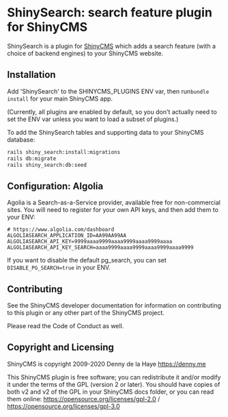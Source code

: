 # ShinySearch: search feature plugin for ShinyCMS

ShinySearch is a plugin for [ShinyCMS](https://shinycms.org) which adds a search feature (with a choice of backend engines) to your ShinyCMS website.


## Installation

Add 'ShinySearch' to the SHINYCMS_PLUGINS ENV var, then run`bundle install` for your main ShinyCMS app.

(Currently, all plugins are enabled by default, so you don't actually need to set the ENV var unless you want to load a subset of plugins.)

To add the ShinySearch tables and supporting data to your ShinyCMS database:
```bash
rails shiny_search:install:migrations
rails db:migrate
rails shiny_search:db:seed
```

## Configuration: Algolia

Agolia is a Search-as-a-Service provider, available free for non-commercial sites. You will need to register for your own API keys, and then add them to your ENV:
```
# https://www.algolia.com/dashboard
ALGOLIASEARCH_APPLICATION_ID=AA99AA99AA
ALGOLIASEARCH_API_KEY=9999aaaa9999aaaa9999aaaa9999aaaa
ALGOLIASEARCH_API_KEY_SEARCH=aaaa9999aaaa9999aaaa9999aaaa9999
```

If you want to disable the default pg_search, you can set `DISABLE_PG_SEARCH=true` in your ENV.


## Contributing

See the ShinyCMS developer documentation for information on contributing to this plugin or any other part of the ShinyCMS project.

Please read the Code of Conduct as well.


## Copyright and Licensing

ShinyCMS is copyright 2009-2020 Denny de la Haye https://denny.me

This ShinyCMS plugin is free software; you can redistribute it and/or modify it under the terms of the GPL (version 2 or later). You should have copies of both v2 and v2 of the GPL in your ShinyCMS docs folder, or you can read them online: https://opensource.org/licenses/gpl-2.0 / https://opensource.org/licenses/gpl-3.0
